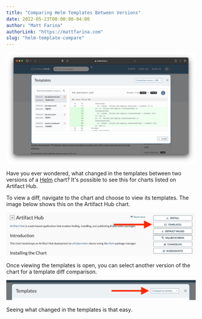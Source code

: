 ```yaml
---
title: "Comparing Helm Templates Between Versions"
date: 2022-05-23T00:00:00-04:00
author: "Matt Farina"
authorLink: "https://mattfarina.com"
slug: "helm-template-compare"
---
```


![A template diff for the Artifact Hub chart](diff.png)

Have you ever wondered, what changed in the templates between two versions of a [Helm](https://helm.sh) chart? It's possible to see this for charts listed on Artifact Hub.<!--more-->

To view a diff, navigate to the chart and choose to view its templates. The image below shows this on the Artifact Hub chart.

![Pointing out where you can access templates](templates.png)

Once viewing the templates is open, you can select another version of the chart for a template diff comparison.

![Pointing out where the compare menu is located](compare.png)

Seeing what changed in the templates is that easy.

